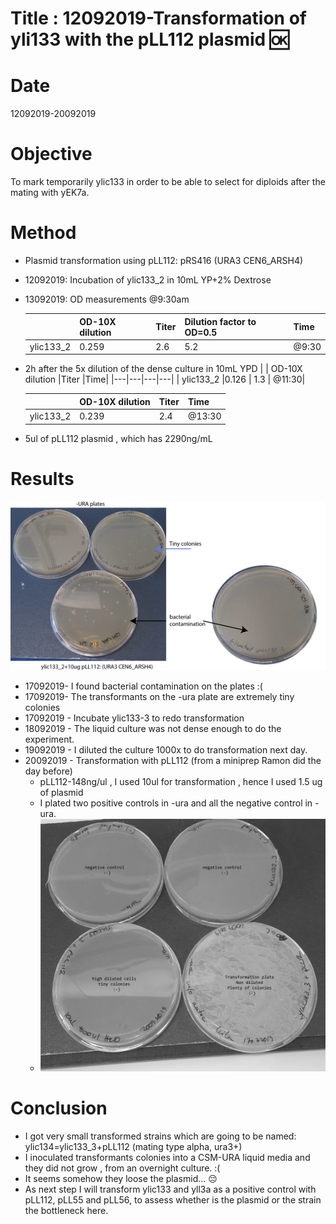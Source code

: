 
# Title : 12092019-Transformation of yli133 with the pLL112 plasmid :ok:

# Date
12092019-20092019
# Objective
To mark temporarily ylic133 in order to be able to select for diploids after the mating with yEK7a.

# Method
- Plasmid transformation using pLL112: pRS416 (URA3 CEN6_ARSH4)
- 12092019: Incubation of ylic133_2 in 10mL YP+2% Dextrose
- 13092019: OD measurements @9:30am

  |   | OD-10X dilution |Titer   |Dilution factor to OD=0.5   |Time|
  |---|---|---|---|---|
  | ylic133_2  |0.259   | 2.6  | 5.2  | @9:30 |
- 2h after the 5x dilution of the dense culture in 10mL YPD
  |   | OD-10X dilution |Titer   |Time|
  |---|---|---|---|
  | ylic133_2  |0.126   | 1.3  | @11:30|


  |   | OD-10X dilution |Titer   |Time|
  |---|---|---|---|
  | ylic133_2  |0.239   | 2.4  | @13:30|
- 5ul of pLL112 plasmid , which has 2290ng/mL
# Results
![](../images/17092019-ylic133_2+pLL112-results-contamination.png)
- 17092019- I found bacterial contamination on the plates :(
- 17092019- The transformants on the -ura plate are extremely tiny colonies
- 17092019 - Incubate ylic133-3 to redo transformation
- 18092019 - The  liquid culture was not dense enough to do the experiment.
- 19092019 - I diluted the culture 1000x to do transformation next day.
- 20092019 - Transformation with pLL112 (from a miniprep Ramon did the day before)
  - pLL112-148ng/ul , I used 10ul for transformation , hence I used 1.5 ug of plasmid
  - I plated two positive controls in -ura and all the negative control in -ura.
  - ![](../images/ylic133_3+pLL112_results_23092019.png)
# Conclusion
- I got very small transformed strains which are going to be named: ylic134=ylic133_3+pLL112 (mating type alpha, ura3+)
- I inoculated transformants colonies into a CSM-URA liquid media and they did not grow , from an overnight culture. :(
- It seems somehow they loose the plasmid... :pensive:
- As next step I will transform ylic133 and yll3a as a positive control with pLL112, pLL55 and pLL56, to assess whether is the plasmid or the strain the bottleneck here. 

